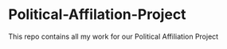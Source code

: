 # Political-Affilation-Project
This repo contains all my work for our Political Affiliation Project
